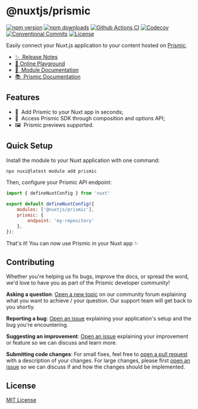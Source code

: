 <!--

Replace all on all files (README.md, CONTRIBUTING.md, bug_report.md, package.json):
- @nuxtjs/prismic
- Easily connect your Nuxt application to your content hosted on Prismic
- nuxt-modules/prismic
- prismic

-->

# @nuxtjs/prismic

[![npm version][npm-version-src]][npm-version-href]
[![npm downloads][npm-downloads-src]][npm-downloads-href]
[![Github Actions CI][github-actions-ci-src]][github-actions-ci-href]
[![Codecov][codecov-src]][codecov-href]
[![Conventional Commits][conventional-commits-src]][conventional-commits-href]
[![License][license-src]][license-href]

Easily connect your Nuxt.js application to your content hosted on [Prismic][prismic].

- [✨ &nbsp;Release Notes][changelog]
- [🏀 Online Playground][playground]
- [📖 &nbsp;Module Documentation][nuxt-docs]
- [📚 &nbsp;Prismic Documentation][prismic-docs]

## Features

<!-- Highlight some of the features your module provide here -->
- 🚀 &nbsp;Add Prismic to your Nuxt app in seconds;
- 🎣 &nbsp;Access Prismic SDK through composition and options API;
- 🖼 &nbsp;Prismic previews supported.

## Quick Setup

Install the module to your Nuxt application with one command:

```bash
npx nuxi@latest module add prismic
```

Then, configure your Prismic API endpoint:

```javascript
import { defineNuxtConfig } from 'nuxt'

export default defineNuxtConfig({
	modules: ['@nuxtjs/prismic'],
	prismic: {
		endpoint: 'my-repository'
	},
});
```

That's it! You can now use Prismic in your Nuxt app ✨

## Contributing

Whether you're helping us fix bugs, improve the docs, or spread the word, we'd love to have you as part of the Prismic developer community!

**Asking a question**: [Open a new topic][forum-question] on our community forum explaining what you want to achieve / your question. Our support team will get back to you shortly.

**Reporting a bug**: [Open an issue][repo-bug-report] explaining your application's setup and the bug you're encountering.

**Suggesting an improvement**: [Open an issue][repo-feature-request] explaining your improvement or feature so we can discuss and learn more.

**Submitting code changes**: For small fixes, feel free to [open a pull request][repo-pull-requests] with a description of your changes. For large changes, please first [open an issue][repo-feature-request] so we can discuss if and how the changes should be implemented.

## License

[MIT License](./LICENSE)

<!-- Links -->

[prismic]: https://prismic.io

<!-- Replace link with a more useful one if available -->

[playground]: https://stackblitz.com/github/nuxt-modules/prismic/tree/master/examples/minimal?file=pages%2Findex.vue
[nuxt-docs]: https://prismic.nuxtjs.org
[prismic-docs]: https://prismic.io/docs/technical-reference/prismicio-vue?version=v4
[changelog]: ./CHANGELOG.md
[contributing]: ./CONTRIBUTING.md

<!-- Replace link with a more useful one if available -->

[forum-question]: https://community.prismic.io
[repo-bug-report]: https://github.com/nuxt-modules/prismic/issues/new?assignees=&labels=bug&template=bug_report.md&title=
[repo-feature-request]: https://github.com/nuxt-modules/prismic/issues/new?assignees=&labels=enhancement&template=feature_request.md&title=
[repo-pull-requests]: https://github.com/nuxt-modules/prismic/pulls

<!-- Badges -->

[npm-version-src]: https://img.shields.io/npm/v/@nuxtjs/prismic/latest.svg?style=flat&colorA=020420&colorB=00DC82
[npm-version-href]: https://npmjs.com/package/@nuxtjs/prismic
[npm-downloads-src]: https://img.shields.io/npm/dm/@nuxtjs/prismic.svg?style=flat&colorA=020420&colorB=00DC82
[npm-downloads-href]: https://npmjs.com/package/@nuxtjs/prismic
[github-actions-ci-src]: https://img.shields.io/github/actions/workflow/status/nuxt-modules/prismic/ci.yml.svg?style=flat&colorA=020420&colorB=00DC82
[github-actions-ci-href]: https://github.com/nuxt-modules/prismic/actions?query=workflow%3Aci
[codecov-src]: https://img.shields.io/codecov/c/github/nuxt-modules/prismic.svg?style=flat&colorA=020420&colorB=00DC82
[codecov-href]: https://codecov.io/gh/nuxt-modules/prismic
[conventional-commits-src]: https://img.shields.io/badge/Conventional%20Commits-1.0.0-yellow.svg?style=flat&colorA=020420&colorB=00DC82
[conventional-commits-href]: https://conventionalcommits.org
[license-src]: https://img.shields.io/npm/l/@nuxtjs/prismic.svg?style=flat&colorA=020420&colorB=00DC82
[license-href]: https://npmjs.com/package/@nuxtjs/prismic

